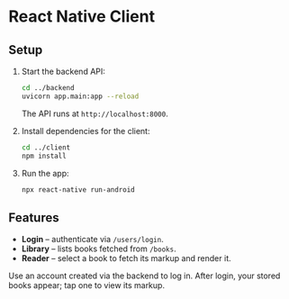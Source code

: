 # React Native Client

## Setup

1. Start the backend API:
   ```bash
   cd ../backend
   uvicorn app.main:app --reload
   ```
   The API runs at `http://localhost:8000`.

2. Install dependencies for the client:
   ```bash
   cd ../client
   npm install
   ```

3. Run the app:
   ```bash
   npx react-native run-android
   ```

## Features

- **Login** – authenticate via `/users/login`.
- **Library** – lists books fetched from `/books`.
- **Reader** – select a book to fetch its markup and render it.

Use an account created via the backend to log in. After login, your stored books appear; tap one to view its markup.

